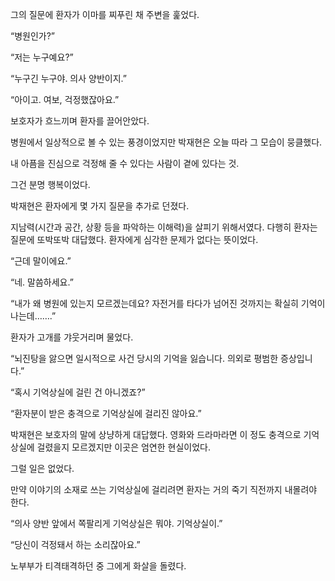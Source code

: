 그의 질문에 환자가 이마를 찌푸린 채 주변을 훑었다.

“병원인가?”

“저는 누구예요?”

“누구긴 누구야. 의사 양반이지.”

“아이고. 여보, 걱정했잖아요.”

보호자가 흐느끼며 환자를 끌어안았다.

병원에서 일상적으로 볼 수 있는 풍경이었지만 박재현은 오늘 따라 그 모습이 뭉클했다.

내 아픔을 진심으로 걱정해 줄 수 있다는 사람이 곁에 있다는 것.

그건 분명 행복이었다.

박재현은 환자에게 몇 가지 질문을 추가로 던졌다.

지남력(시간과 공간, 상황 등을 파악하는 이해력)을 살피기 위해서였다. 다행히 환자는 질문에 또박또박 대답했다. 환자에게 심각한 문제가 없다는 뜻이었다.

“근데 말이에요.”

“네. 말씀하세요.”

“내가 왜 병원에 있는지 모르겠는데요? 자전거를 타다가 넘어진 것까지는 확실히 기억이 나는데…….”

환자가 고개를 갸웃거리며 물었다.

“뇌진탕을 앓으면 일시적으로 사건 당시의 기억을 잃습니다. 의외로 평범한 증상입니다.”

“혹시 기억상실에 걸린 건 아니겠죠?”

“환자분이 받은 충격으로 기억상실에 걸리진 않아요.”

박재현은 보호자의 말에 상냥하게 대답했다. 영화와 드라마라면 이 정도 충격으로 기억 상실에 걸렸을지 모르겠지만 이곳은 엄연한 현실이었다.

그럴 일은 없었다.

만약 이야기의 소재로 쓰는 기억상실에 걸리려면 환자는 거의 죽기 직전까지 내몰려야 한다.

“의사 양반 앞에서 쪽팔리게 기억상실은 뭐야. 기억상실이.”

“당신이 걱정돼서 하는 소리잖아요.”

노부부가 티격태격하던 중 그에게 화살을 돌렸다.